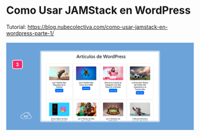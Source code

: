 # Como Usar JAMStack en WordPress
Tutorial: https://blog.nubecolectiva.com/como-usar-jamstack-en-wordpress-parte-1/
<br><br>
![Como Usar JAMStack en WordPress](https://raw.githubusercontent.com/collectivecloudperu/wordpress-jamstack/master/entradas-de-la-api-de-wordpress-obtenidas-con-react-js.png)
